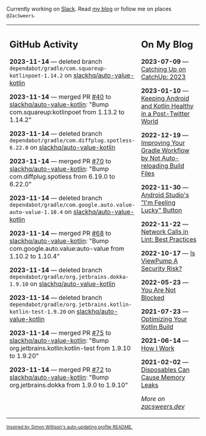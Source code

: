 Currently working on [Slack](https://slack.com/). Read [my blog](https://zacsweers.dev/) or follow me on places `@ZacSweers`.

<table><tr><td valign="top" width="60%">

## GitHub Activity
<!-- githubActivity starts -->
**2023-11-14** — deleted branch `dependabot/gradle/com.squareup-kotlinpoet-1.14.2` on [slackhq/auto-value-kotlin](https://github.com/slackhq/auto-value-kotlin)

**2023-11-14** — merged PR [#40](https://github.com/slackhq/auto-value-kotlin/pull/40) to [slackhq/auto-value-kotlin](https://github.com/slackhq/auto-value-kotlin): "Bump com.squareup:kotlinpoet from 1.13.2 to 1.14.2"

**2023-11-14** — deleted branch `dependabot/gradle/com.diffplug.spotless-6.22.0` on [slackhq/auto-value-kotlin](https://github.com/slackhq/auto-value-kotlin)

**2023-11-14** — merged PR [#70](https://github.com/slackhq/auto-value-kotlin/pull/70) to [slackhq/auto-value-kotlin](https://github.com/slackhq/auto-value-kotlin): "Bump com.diffplug.spotless from 6.19.0 to 6.22.0"

**2023-11-14** — deleted branch `dependabot/gradle/com.google.auto.value-auto-value-1.10.4` on [slackhq/auto-value-kotlin](https://github.com/slackhq/auto-value-kotlin)

**2023-11-14** — merged PR [#68](https://github.com/slackhq/auto-value-kotlin/pull/68) to [slackhq/auto-value-kotlin](https://github.com/slackhq/auto-value-kotlin): "Bump com.google.auto.value:auto-value from 1.10.2 to 1.10.4"

**2023-11-14** — deleted branch `dependabot/gradle/org.jetbrains.dokka-1.9.10` on [slackhq/auto-value-kotlin](https://github.com/slackhq/auto-value-kotlin)

**2023-11-14** — deleted branch `dependabot/gradle/org.jetbrains.kotlin-kotlin-test-1.9.20` on [slackhq/auto-value-kotlin](https://github.com/slackhq/auto-value-kotlin)

**2023-11-14** — merged PR [#75](https://github.com/slackhq/auto-value-kotlin/pull/75) to [slackhq/auto-value-kotlin](https://github.com/slackhq/auto-value-kotlin): "Bump org.jetbrains.kotlin:kotlin-test from 1.9.10 to 1.9.20"

**2023-11-14** — merged PR [#72](https://github.com/slackhq/auto-value-kotlin/pull/72) to [slackhq/auto-value-kotlin](https://github.com/slackhq/auto-value-kotlin): "Bump org.jetbrains.dokka from 1.9.0 to 1.9.10"
<!-- githubActivity ends -->
</td><td valign="top" width="40%">

## On My Blog
<!-- blog starts -->
**2023-07-09** — [Catching Up on CatchUp: 2023](https://www.zacsweers.dev/catching-up-on-catchup-2023/)

**2023-01-10** — [Keeping Android and Kotlin Healthy in a Post-Twitter World](https://www.zacsweers.dev/keeping-android-healthy/)

**2022-12-19** — [Improving Your Gradle Workflow by Not Auto-reloading Build Files](https://www.zacsweers.dev/improving-your-workflow-by-not-auto-reloading-build-files/)

**2022-11-30** — [Android Studio's "I'm Feeling Lucky" Button](https://www.zacsweers.dev/android-studios-im-feeling-lucky-button/)

**2022-11-22** — [Network Calls in Lint: Best Practices](https://www.zacsweers.dev/network-calls-in-lint-best-practices/)

**2022-10-17** — [Is ViewPump A Security Risk?](https://www.zacsweers.dev/is-viewpump-a-security-risk/)

**2022-05-23** — [You Are Not Blocked](https://www.zacsweers.dev/you-are-not-blocked/)

**2021-07-23** — [Optimizing Your Kotlin Build](https://www.zacsweers.dev/optimizing-your-kotlin-build/)

**2021-06-14** — [How I Work](https://www.zacsweers.dev/how-i-work/)

**2021-02-02** — [Disposables Can Cause Memory Leaks](https://www.zacsweers.dev/disposables-can-cause-memory-leaks/)
<!-- blog ends -->
_More on [zacsweers.dev](https://zacsweers.dev/)_
</td></tr></table>

<sub><a href="https://simonwillison.net/2020/Jul/10/self-updating-profile-readme/">Inspired by Simon Willison's auto-updating profile README.</a></sub>